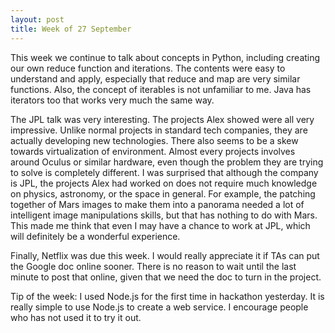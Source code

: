 ```yaml
---
layout: post
title: Week of 27 September
---
```

This week we continue to talk about concepts in Python, including creating our own reduce function and iterations. The contents were easy to understand and apply, especially that reduce and map are very similar functions. Also, the concept of iterables is not unfamiliar to me. Java has iterators too that works very much the same way. 

The JPL talk was very interesting. The projects Alex showed were all very impressive. Unlike normal projects in standard tech companies, they are actually developing new technologies. There also seems to be a skew towards virtualization of environment. Almost every projects involves around Oculus or similar hardware, even though the problem they are trying to solve is completely different. I was surprised that although the company is JPL, the projects Alex had worked on does not require much knowledge on physics, astronomy, or the space in general. For example, the patching together of Mars images to make them into a panorama needed a lot of intelligent image manipulations skills, but that has nothing to do with Mars. This made me think that even I may have a chance to work at JPL, which will definitely be a wonderful experience. 

Finally, Netflix was due this week. I would really appreciate it if TAs can put the Google doc online sooner. There is no reason to wait until the last minute to post that online, given that we need the doc to turn in the project. 

Tip of the week: I used Node.js for the first time in hackathon yesterday. It is really simple to use Node.js to create a web service. I encourage people who has not used it to try it out.
